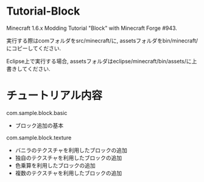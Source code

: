 Tutorial-Block
==============

Minecraft 1.6.x Modding Tutorial "Block" with Minecraft Forge #943.

実行する際はcomフォルダをsrc/minecraft/に, assetsフォルダをbin/minecraft/にコピーしてください.

Eclipse上で実行する場合, assetsフォルダはeclipse/minecraft/bin/assets/に上書きしてください.

チュートリアル内容
==================

com.sample.block.basic

* ブロック追加の基本

com.sample.block.texture

* バニラのテクスチャを利用したブロックの追加
* 独自のテクスチャを利用したブロックの追加
* 色乗算を利用したブロックの追加
* 複数のテクスチャを利用したブロックの追加
